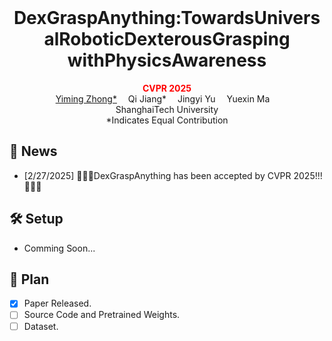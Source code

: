 <br>
<p align="center">
<h1 align="center"><strong> DexGraspAnything:TowardsUniversalRoboticDexterousGrasping
 withPhysicsAwareness
</strong></h1>
  <p align="center">
      <strong><span style="color: red;">CVPR 2025</span></strong>
    <br>
   <a href='https://ymzhong66.github.io' target='_blank'>Yiming Zhong*</a>&emsp;
   Qi Jiang*</a>&emsp;
   Jingyi Yu</a>&emsp;
   Yuexin Ma</a>&emsp;
    <br>
    ShanghaiTech University    
    <br>
    *Indicates Equal Contribution
    <br>
  </p>
</p>

  
<!--
<p align="center">
  <a><b>📖 Project Page</b></a> |
  <a><b>📄 Paper Link</b></a> |
</p>

</div>

> We introduce SeqAfford, a Multi-Modal Language Model (MLLM) capable of serialized affordance inference implied in human instructions: 1) Single Affordance Reasoning; 2) Sequential Affordance Reasoning; 3) Sequential Affordance Reasoning with Multiple Objects

<div align="center">
    <img src="fig1.png" height=500>
</div>
-->
## 📣 News
- [2/27/2025] 🎉🎉🎉DexGraspAnything has been accepted by CVPR 2025!!!🎉🎉🎉
<!--
## 😲 Results
Please refer to our [homepage](https://seq-afford.github.io) for more thrilling results!
-->

## 🛠️ Setup
- Comming Soon...


## 🚩 Plan
- [x] Paper Released.
- [ ] Source Code and Pretrained Weights.
- [ ] Dataset.
<!-- --- -->


<!--
## 🎫 License

For academic use, this project is licensed under [the 2-clause BSD License](https://opensource.org/license/bsd-2-clause). 

## 🖊️ Citation
```
@article{yu2024seqafford,
        title={SeqAfford: Sequential 3D Affordance Reasoning via Multimodal Large Language Model},
        author={Yu, Chunlin and Wang, Hanqing and Shi, Ye and Luo, Haoyang and Yang, Sibei and Yu, Jingyi and Wang, Jingya},
        journal={arXiv preprint arXiv:2412.01550},
        year={2024}
      }

```
 -->
